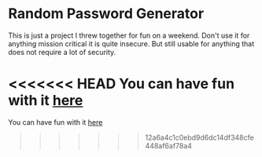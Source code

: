 # Random Password Generator

This is just a project I threw together for fun on a weekend.
Don't use it for anything mission critical it is quite insecure.
But still usable for anything that does not require a lot 
of security. 

<<<<<<< HEAD
You can have fun with it [here](https://brainstormed.github.io/passwordGenerator)
=======
You can have fun with it [here](https://brainstormed.github.io/passwordGenerator)
>>>>>>> 12a6a4c1c0ebd9d6dc14df348cfe448af6af78a4
